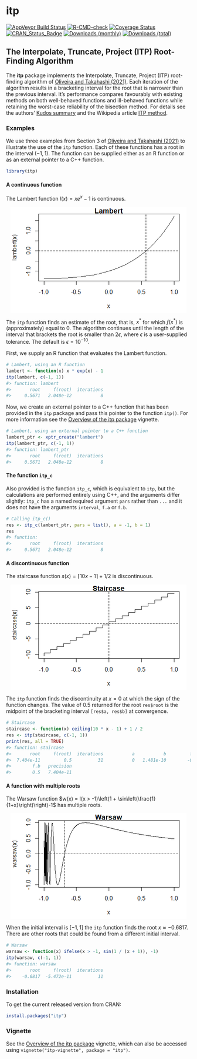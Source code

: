 
<!-- README.md is generated from README.Rmd. Please edit that file -->

# itp

[![AppVeyor Build
Status](https://ci.appveyor.com/api/projects/status/github/paulnorthrop/itp?branch=main&svg=true)](https://ci.appveyor.com/project/paulnorthrop/itp)
[![R-CMD-check](https://github.com/paulnorthrop/itp/actions/workflows/R-CMD-check.yaml/badge.svg)](https://github.com/paulnorthrop/itp/actions/workflows/R-CMD-check.yaml)
[![Coverage
Status](https://codecov.io/github/paulnorthrop/itp/coverage.svg?branch=main)](https://app.codecov.io/github/paulnorthrop/itp?branch=main)
[![CRAN_Status_Badge](https://www.r-pkg.org/badges/version/itp)](https://cran.r-project.org/package=itp)
[![Downloads
(monthly)](https://cranlogs.r-pkg.org/badges/itp?color=brightgreen)](https://cran.r-project.org/package=itp)
[![Downloads
(total)](https://cranlogs.r-pkg.org/badges/grand-total/itp?color=brightgreen)](https://cran.r-project.org/package=itp)

## The Interpolate, Truncate, Project (ITP) Root-Finding Algorithm

The **itp** package implements the Interpolate, Truncate, Project (ITP)
root-finding algorithm of [Oliveira and Takahashi
(2021)](https://doi.org/10.1145/3423597). Each iteration of the
algorithm results in a bracketing interval for the root that is narrower
than the previous interval. It’s performance compares favourably with
existing methods on both well-behaved functions and ill-behaved
functions while retaining the worst-case reliability of the bisection
method. For details see the authors’ [Kudos
summary](https://www.growkudos.com/publications/10.1145%25252F3423597/reader)
and the Wikipedia article [ITP
method](https://en.wikipedia.org/wiki/ITP_method).

### Examples

We use three examples from Section 3 of [Oliveira and Takahashi
(2021)](https://doi.org/10.1145/3423597) to illustrate the use of the
`itp` function. Each of these functions has a root in the interval
$(-1, 1)$. The function can be supplied either as an R function or as an
external pointer to a C++ function.

``` r
library(itp)
```

#### A continuous function

The Lambert function $l(x) = xe^x - 1$ is continuous.

<img src="man/figures/README-lambert-1.png" style="display: block; margin: auto;" />

The `itp` function finds an estimate of the root, that is, $x^{\ast}$
for which $f(x^{\ast})$ is (approximately) equal to 0. The algorithm
continues until the length of the interval that brackets the root is
smaller than $2 \epsilon$, where $\epsilon$ is a user-supplied
tolerance. The default is $\epsilon = 10^{-10}$.

First, we supply an R function that evaluates the Lambert function.

``` r
# Lambert, using an R function
lambert <- function(x) x * exp(x) - 1
itp(lambert, c(-1, 1))
#> function: lambert 
#>       root     f(root)  iterations  
#>     0.5671   2.048e-12           8
```

Now, we create an external pointer to a C++ function that has been
provided in the `itp` package and pass this pointer to the function
`itp()`. For more information see the [Overview of the itp
package](https://paulnorthrop.github.io/itp/articles/itp-vignette.html)
vignette.

``` r
# Lambert, using an external pointer to a C++ function
lambert_ptr <- xptr_create("lambert")
itp(lambert_ptr, c(-1, 1))
#> function: lambert_ptr 
#>       root     f(root)  iterations  
#>     0.5671   2.048e-12           8
```

#### The function `itp_c`

Also provided is the function `itp_c`, which is equivalent to `itp`, but
the calculations are performed entirely using C++, and the arguments
differ slightly: `itp_c` has a named required argument `pars` rather
than `...` and it does not have the arguments `interval`, `f.a` or
`f.b`.

``` r
# Calling itp_c()
res <- itp_c(lambert_ptr, pars = list(), a = -1, b = 1)
res
#> function:  
#>       root     f(root)  iterations  
#>     0.5671   2.048e-12           8
```

#### A discontinuous function

The staircase function $s(x) = \lceil 10 x - 1 \rceil + 1/2$ is
discontinuous.

<img src="man/figures/README-staircase-1.png" style="display: block; margin: auto;" />

The `itp` function finds the discontinuity at $x = 0$ at which the sign
of the function changes. The value of 0.5 returned for the root
`res$root` is the midpoint of the bracketing interval `[res$a, res$b]`
at convergence.

``` r
# Staircase
staircase <- function(x) ceiling(10 * x - 1) + 1 / 2
res <- itp(staircase, c(-1, 1))
print(res, all = TRUE)
#> function: staircase 
#>       root     f(root)  iterations           a           b         f.a  
#>  7.404e-11         0.5          31           0   1.481e-10        -0.5  
#>        f.b   precision  
#>        0.5   7.404e-11
```

#### A function with multiple roots

The Warsaw function
$w(x) = I(x > -1)\left(1 + \sin\left(\frac{1}{1+x}\right)\right)-1$ has
multiple roots.

<img src="man/figures/README-warsaw-1.png" style="display: block; margin: auto;" />

When the initial interval is $[-1, 1]$ the `itp` function finds the root
$x \approx -0.6817$. There are other roots that could be found from a
different initial interval.

``` r
# Warsaw
warsaw <- function(x) ifelse(x > -1, sin(1 / (x + 1)), -1)
itp(warsaw, c(-1, 1))
#> function: warsaw 
#>       root     f(root)  iterations  
#>    -0.6817  -5.472e-11          11
```

### Installation

To get the current released version from CRAN:

``` r
install.packages("itp")
```

### Vignette

See the [Overview of the itp
package](https://paulnorthrop.github.io/itp/articles/itp-vignette.html)
vignette, which can also be accessed using
`vignette("itp-vignette", package = "itp")`.
